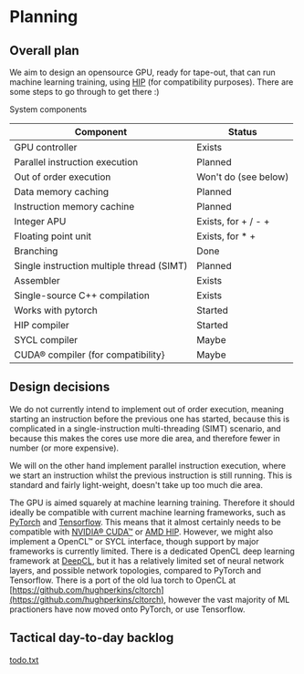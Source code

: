 # Planning

## Overall plan

We aim to design an opensource GPU, ready for tape-out, that can run machine learning training, using [HIP](https://github.com/ROCm-Developer-Tools/HIP) (for compatibility purposes). There are some steps to go through to get there :)

System components

|Component                     |Status|
|------------------------------|------|
|GPU controller          |Exists|
|Parallel instruction execution|Planned|
| Out of order execution       |Won't do (see below)|
| Data memory caching           |Planned|
| Instruction memory cachine   |Planned|
| Integer APU                  |Exists, for + / - +|
| Floating point unit          |Exists, for * +|
| Branching                    |Done|
| Single instruction multiple thread (SIMT) |Planned|
|Assembler                      |Exists|
| Single-source C++ compilation              |Exists|
| Works with pytorch       |Started |
| HIP compiler              |Started|
| SYCL compiler              |Maybe|
| CUDA® compiler (for compatibility} |Maybe|

## Design decisions

We do not currently intend to implement out of order execution, meaning starting an instruction before the previous one has started, because this is complicated in a single-instruction multi-threading (SIMT) scenario, and because this makes the cores use more die area, and therefore fewer in number (or more expensive).

We will on the other hand implement parallel instruction execution, where we start an instruction whilst the previous instruction is still running. This is standard and fairly light-weight, doesn't take up too much die area.

The GPU is aimed squarely at machine learning training. Therefore it should ideally be compatible with current machine learning frameworks, such as [PyTorch](https://pytorch.org) and [Tensorflow](https://www.tensorflow.org/). This means that it almost certainly needs to be compatible with [NVIDIA® CUDA™](https://developer.nvidia.com/cuda-toolkit) or [AMD HIP](https://github.com/ROCm-Developer-Tools/HIP). However, we might also implement a OpenCL™ or SYCL interface, though support by major frameworks is currently limited. There is a dedicated OpenCL deep learning framework at [DeepCL](https://github.com/hughperkins/DeepCL), but it has a relatively limited set of neural network layers, and possible network topologies, compared to PyTorch and Tensorflow. There is a port of the old lua torch to OpenCL at [https://github.com/hughperkins/cltorch](https://github.com/hughperkins/cltorch), however the vast majority of ML practioners have now moved onto PyTorch, or use Tensorflow.

## Tactical day-to-day backlog

[todo.txt](todo.txt)
